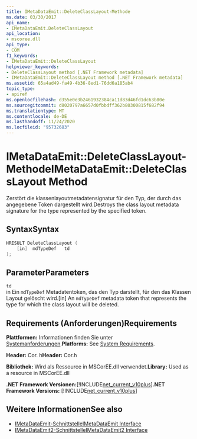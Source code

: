 ```yaml
---
title: IMetaDataEmit::DeleteClassLayout-Methode
ms.date: 03/30/2017
api_name:
- IMetaDataEmit.DeleteClassLayout
api_location:
- mscoree.dll
api_type:
- COM
f1_keywords:
- IMetaDataEmit::DeleteClassLayout
helpviewer_keywords:
- DeleteClassLayout method [.NET Framework metadata]
- IMetaDataEmit::DeleteClassLayout method [.NET Framework metadata]
ms.assetid: 65a4ad49-fa49-4b36-8ed1-76dd6a185ab4
topic_type:
- apiref
ms.openlocfilehash: d355e0e3b2461932384ca11d83d46fd1dc63b80e
ms.sourcegitcommit: d8020797a6657d0fbbdff362b80300815f682f94
ms.translationtype: MT
ms.contentlocale: de-DE
ms.lasthandoff: 11/24/2020
ms.locfileid: "95732683"
---
```

# <a name="imetadataemitdeleteclasslayout-method"></a><span data-ttu-id="d0305-102">IMetaDataEmit::DeleteClassLayout-Methode</span><span class="sxs-lookup"><span data-stu-id="d0305-102">IMetaDataEmit::DeleteClassLayout Method</span></span>

<span data-ttu-id="d0305-103">Zerstört die klassenlayoutmetadatensignatur für den Typ, der durch das angegebene Token dargestellt wird.</span><span class="sxs-lookup"><span data-stu-id="d0305-103">Destroys the class layout metadata signature for the type represented by the specified token.</span></span>  
  
## <a name="syntax"></a><span data-ttu-id="d0305-104">Syntax</span><span class="sxs-lookup"><span data-stu-id="d0305-104">Syntax</span></span>  
  
```cpp  
HRESULT DeleteClassLayout (  
    [in]  mdTypeDef   td  
);  
```  
  
## <a name="parameters"></a><span data-ttu-id="d0305-105">Parameter</span><span class="sxs-lookup"><span data-stu-id="d0305-105">Parameters</span></span>  

 `td`  
 <span data-ttu-id="d0305-106">in Ein `mdTypeDef` Metadatentoken, das den Typ darstellt, für den das Klassen Layout gelöscht wird.</span><span class="sxs-lookup"><span data-stu-id="d0305-106">[in] An `mdTypeDef` metadata token that represents the type for which the class layout will be deleted.</span></span>  
  
## <a name="requirements"></a><span data-ttu-id="d0305-107">Requirements (Anforderungen)</span><span class="sxs-lookup"><span data-stu-id="d0305-107">Requirements</span></span>  

 <span data-ttu-id="d0305-108">**Plattformen:** Informationen finden Sie unter [Systemanforderungen](../../get-started/system-requirements.md).</span><span class="sxs-lookup"><span data-stu-id="d0305-108">**Platforms:** See [System Requirements](../../get-started/system-requirements.md).</span></span>  
  
 <span data-ttu-id="d0305-109">**Header:** Cor. h</span><span class="sxs-lookup"><span data-stu-id="d0305-109">**Header:** Cor.h</span></span>  
  
 <span data-ttu-id="d0305-110">**Bibliothek:** Wird als Ressource in MSCorEE.dll verwendet.</span><span class="sxs-lookup"><span data-stu-id="d0305-110">**Library:** Used as a resource in MSCorEE.dll</span></span>  
  
 <span data-ttu-id="d0305-111">**.NET Framework Versionen:**[!INCLUDE[net_current_v10plus](../../../../includes/net-current-v10plus-md.md)]</span><span class="sxs-lookup"><span data-stu-id="d0305-111">**.NET Framework Versions:** [!INCLUDE[net_current_v10plus](../../../../includes/net-current-v10plus-md.md)]</span></span>  
  
## <a name="see-also"></a><span data-ttu-id="d0305-112">Weitere Informationen</span><span class="sxs-lookup"><span data-stu-id="d0305-112">See also</span></span>

- [<span data-ttu-id="d0305-113">IMetaDataEmit-Schnittstelle</span><span class="sxs-lookup"><span data-stu-id="d0305-113">IMetaDataEmit Interface</span></span>](imetadataemit-interface.md)
- [<span data-ttu-id="d0305-114">IMetaDataEmit2-Schnittstelle</span><span class="sxs-lookup"><span data-stu-id="d0305-114">IMetaDataEmit2 Interface</span></span>](imetadataemit2-interface.md)

